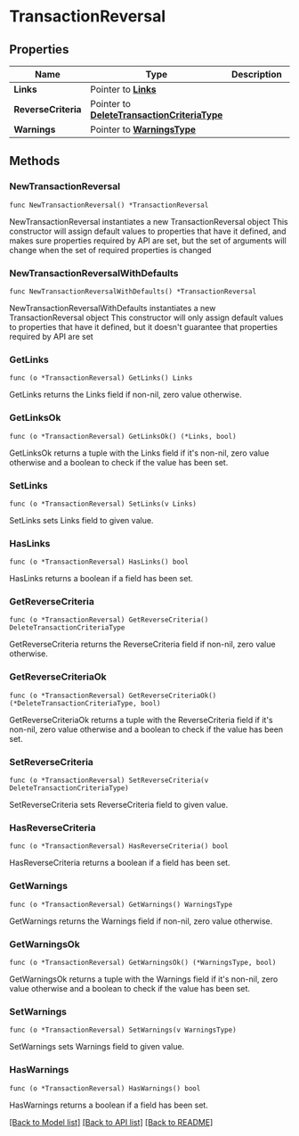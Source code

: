 # TransactionReversal

## Properties

Name | Type | Description | Notes
------------ | ------------- | ------------- | -------------
**Links** | Pointer to [**Links**](Links.md) |  | [optional] 
**ReverseCriteria** | Pointer to [**DeleteTransactionCriteriaType**](DeleteTransactionCriteriaType.md) |  | [optional] 
**Warnings** | Pointer to [**WarningsType**](WarningsType.md) |  | [optional] 

## Methods

### NewTransactionReversal

`func NewTransactionReversal() *TransactionReversal`

NewTransactionReversal instantiates a new TransactionReversal object
This constructor will assign default values to properties that have it defined,
and makes sure properties required by API are set, but the set of arguments
will change when the set of required properties is changed

### NewTransactionReversalWithDefaults

`func NewTransactionReversalWithDefaults() *TransactionReversal`

NewTransactionReversalWithDefaults instantiates a new TransactionReversal object
This constructor will only assign default values to properties that have it defined,
but it doesn't guarantee that properties required by API are set

### GetLinks

`func (o *TransactionReversal) GetLinks() Links`

GetLinks returns the Links field if non-nil, zero value otherwise.

### GetLinksOk

`func (o *TransactionReversal) GetLinksOk() (*Links, bool)`

GetLinksOk returns a tuple with the Links field if it's non-nil, zero value otherwise
and a boolean to check if the value has been set.

### SetLinks

`func (o *TransactionReversal) SetLinks(v Links)`

SetLinks sets Links field to given value.

### HasLinks

`func (o *TransactionReversal) HasLinks() bool`

HasLinks returns a boolean if a field has been set.

### GetReverseCriteria

`func (o *TransactionReversal) GetReverseCriteria() DeleteTransactionCriteriaType`

GetReverseCriteria returns the ReverseCriteria field if non-nil, zero value otherwise.

### GetReverseCriteriaOk

`func (o *TransactionReversal) GetReverseCriteriaOk() (*DeleteTransactionCriteriaType, bool)`

GetReverseCriteriaOk returns a tuple with the ReverseCriteria field if it's non-nil, zero value otherwise
and a boolean to check if the value has been set.

### SetReverseCriteria

`func (o *TransactionReversal) SetReverseCriteria(v DeleteTransactionCriteriaType)`

SetReverseCriteria sets ReverseCriteria field to given value.

### HasReverseCriteria

`func (o *TransactionReversal) HasReverseCriteria() bool`

HasReverseCriteria returns a boolean if a field has been set.

### GetWarnings

`func (o *TransactionReversal) GetWarnings() WarningsType`

GetWarnings returns the Warnings field if non-nil, zero value otherwise.

### GetWarningsOk

`func (o *TransactionReversal) GetWarningsOk() (*WarningsType, bool)`

GetWarningsOk returns a tuple with the Warnings field if it's non-nil, zero value otherwise
and a boolean to check if the value has been set.

### SetWarnings

`func (o *TransactionReversal) SetWarnings(v WarningsType)`

SetWarnings sets Warnings field to given value.

### HasWarnings

`func (o *TransactionReversal) HasWarnings() bool`

HasWarnings returns a boolean if a field has been set.


[[Back to Model list]](../README.md#documentation-for-models) [[Back to API list]](../README.md#documentation-for-api-endpoints) [[Back to README]](../README.md)


